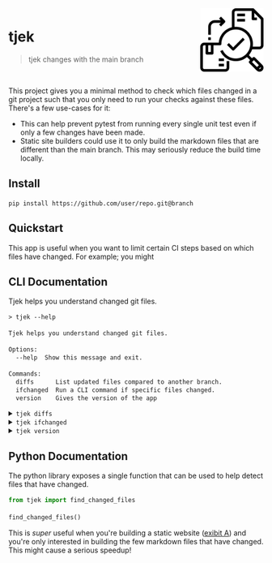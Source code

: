 <img src="icon.png" width=125 height=125 align="right">

# tjek

> tjek changes with the main branch

<br>

This project gives you a minimal method to check which files
changed in a git project such that you only need to run your
checks against these files. There's a few use-cases for it: 

- This can help prevent pytest from running every single unit 
test even if only a few changes have been made.
- Static site builders could use it to only build the
markdown files that are different than the main branch. This 
may seriously reduce the build time locally.

## Install

```
pip install https://github.com/user/repo.git@branch
```

## Quickstart 

This app is useful when you want to limit certain CI steps based
on which files have changed. For example; you might

## CLI Documentation

Tjek helps you understand changed git files.

```
> tjek --help

Tjek helps you understand changed git files.

Options:
  --help  Show this message and exit.

Commands:
  diffs      List updated files compared to another branch.
  ifchanged  Run a CLI command if specific files changed.
  version    Gives the version of the app
```

<details>
  <summary><code>tjek diffs</code></summary>
  </br>

List updated files compared to another branch.

**Usage**:

```console
$ tjek diffs [OPTIONS]
```

**Options**:

* `--branch TEXT`: Branch to compare against.  [default: origin/main]
* `--help`: Show this message and exit.

</details>

<details>
  <summary><code>tjek ifchanged</code></summary>
  </br>

Run a CLI command if specific files changed.

**Usage**:

```console
$ tjek ifchanged [OPTIONS] FILES... COMMAND
```

**Arguments**:

* `FILES...`: The file to count the words in.  [required]
* `COMMAND`: Command to run if need changes are detected.  [required]

**Options**:

* `--branch TEXT`: Branch to compare against.  [default: origin/main]
* `--verbose / --no-verbose`: Show extra info.  [default: False]
* `--help`: Show this message and exit.

</details>


<details>
  <summary><code>tjek version</code></summary>
  </br>

Gives the version of the app

**Usage**:

```console
$ tjek version [OPTIONS]
```

**Options**:

* `--help`: Show this message and exit.

</details>

## Python Documentation 

The python library exposes a single function that can be used
to help detect files that have changed. 

```python
from tjek import find_changed_files

find_changed_files()
```

This is *super* useful when you're building a static website
([exibit A](https://calmcode.io)) and you're only interested 
in building the few markdown files that have changed. This might
cause a serious speedup!
